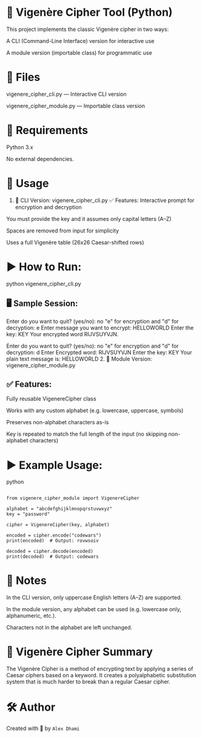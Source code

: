 # 🔐 Vigenère Cipher Tool (Python)
This project implements the classic Vigenère cipher in two ways:

A CLI (Command-Line Interface) version for interactive use

A module version (importable class) for programmatic use

# 📁 Files
vigenere_cipher_cli.py — Interactive CLI version

vigenere_cipher_module.py — Importable class version

# 🧪 Requirements
Python 3.x

No external dependencies.

# 🚀 Usage
1. 🔸 CLI Version: vigenere_cipher_cli.py
✅ Features:
Interactive prompt for encryption and decryption

You must provide the key and it assumes only capital letters (A–Z)

Spaces are removed from input for simplicity

Uses a full Vigenère table (26x26 Caesar-shifted rows)

# ▶️ How to Run:

python vigenere_cipher_cli.py
## 🖥️ Sample Session:

Enter do you want to quit? (yes/no): no
"e" for encryption and "d" for decryption: e
Enter message you want to encrypt: HELLOWORLD
Enter the key: KEY
Your encrypted word RIJVSUYVJN.

Enter do you want to quit? (yes/no): no
"e" for encryption and "d" for decryption: d
Enter Encrypted word: RIJVSUYVJN
Enter the key: KEY
Your plain text message is: HELLOWORLD
2. 🔸 Module Version: vigenere_cipher_module.py
## ✅ Features:
Fully reusable VigenereCipher class

Works with any custom alphabet (e.g. lowercase, uppercase, symbols)

Preserves non-alphabet characters as-is

Key is repeated to match the full length of the input (no skipping non-alphabet characters)

# ▶️ Example Usage:
python
```

from vigenere_cipher_module import VigenereCipher

alphabet = "abcdefghijklmnopqrstuvwxyz"
key = "password"

cipher = VigenereCipher(key, alphabet)

encoded = cipher.encode("codewars")
print(encoded)  # Output: rovwsoiv

decoded = cipher.decode(encoded)
print(decoded)  # Output: codewars
```
# 📌 Notes
In the CLI version, only uppercase English letters (A–Z) are supported.

In the module version, any alphabet can be used (e.g. lowercase only, alphanumeric, etc.).

Characters not in the alphabet are left unchanged.

# 🧠 Vigenère Cipher Summary
The Vigenère Cipher is a method of encrypting text by applying a series of Caesar ciphers based on a keyword. It creates a polyalphabetic substitution system that is much harder to break than a regular Caesar cipher.

# 🛠️ Author
Created with 🧠 by ```Alex Dhami```

